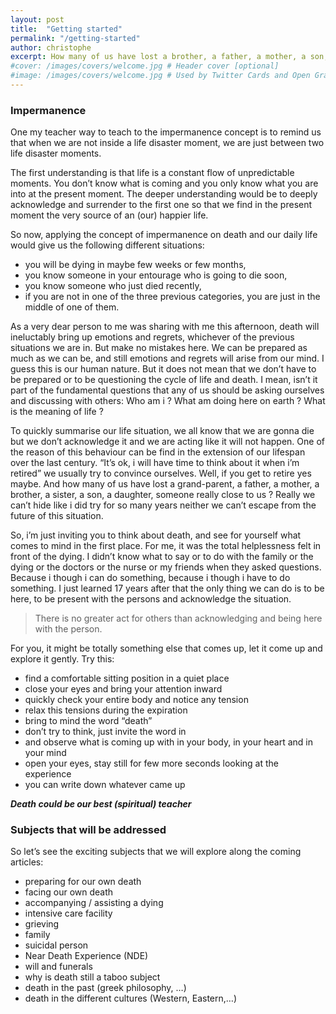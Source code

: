 ```yaml
---
layout: post
title:  "Getting started"
permalink: "/getting-started"
author: christophe
excerpt: How many of us have lost a brother, a father, a mother, a son, a daughter, someone really close to us ?
#cover: /images/covers/welcome.jpg # Header cover [optional]
#image: /images/covers/welcome.jpg # Used by Twitter Cards and Open Graph [optional]
---
```

### Impermanence

One my teacher way to teach to the impermanence concept is to remind us that when we are not inside a life disaster moment, we are just between two life disaster moments.

The first understanding is that life is a constant flow of  unpredictable moments. You don’t know what is coming and you only know what you are into at the present moment.
The deeper understanding would be to deeply acknowledge and surrender to the first one so that we find in the present moment the very source of an (our) happier life.

So now, applying the concept of impermanence on death and our daily life would give us the following different situations:
- you will be dying in maybe few weeks or few months,
- you know someone in your entourage who is going to die soon,
- you know someone who just died recently,
- if you are not in one of the three previous categories, you are just in the middle of one of them.

As a very dear person to me was sharing with me this afternoon, death will ineluctably bring up emotions and regrets, whichever of the previous situations we are in.
But make no mistakes here. We can be prepared as much as we can be, and still emotions and regrets will arise from our mind. I guess this is our human nature.
But it does not mean that we don’t have to be prepared or to be questioning the cycle of life and death. I mean, isn’t it part of the fundamental questions that any of us should be asking ourselves and discussing with others: Who am i ? What am doing here on earth ? What is the meaning of life ?

To quickly summarise our life situation, we all know that we are gonna die but we don’t acknowledge it and we are acting like it will not happen.
One of the reason of this behaviour can be find in the extension of our lifespan over the last century.
“It’s ok, i will have time to think about it when i’m retired” we usually try to convince ourselves. Well, if you get to retire yes maybe.
And how many of us have lost a grand-parent, a father, a mother, a brother, a sister, a son, a daughter, someone really close to us ?
Really we can’t hide like i did try for so many years neither we can’t escape from the future of this situation.

So, i’m just inviting you to think about death, and see for yourself what comes to mind in the first place.
For me, it was the total helplessness felt in front of the dying. I didn’t know what to say or to do with the family or the dying or the doctors or the nurse or my friends when they asked questions. Because i though i can do something, because i though i have to do something. I just learned 17 years after that the only thing we can do is to be here, to be present with the persons and acknowledge the situation.
> There is no greater act for others than acknowledging and being here with the person.

For you, it might be totally something else that comes up, let it come up and explore it gently.
Try this:
- find a comfortable sitting position in a quiet place
- close your eyes and bring your attention inward
- quickly check your entire body and notice any tension
- relax this tensions during the expiration
- bring to mind the word “death”
- don’t try to think, just invite the word in
- and observe what is coming up with in your body, in your heart and in your mind
- open your eyes, stay still for few more seconds looking at the experience
- you can write down whatever came up

***Death could be our best (spiritual) teacher***


### Subjects that will be addressed

So let’s see the exciting subjects that we will explore along the coming articles:

- preparing for our own death
- facing our own death
- accompanying / assisting a dying
- intensive care facility
- grieving
- family
- suicidal person
- Near Death Experience (NDE)
- will and funerals
- why is death still a taboo subject
- death in the past (greek philosophy, …)
- death in the different cultures (Western, Eastern,…)